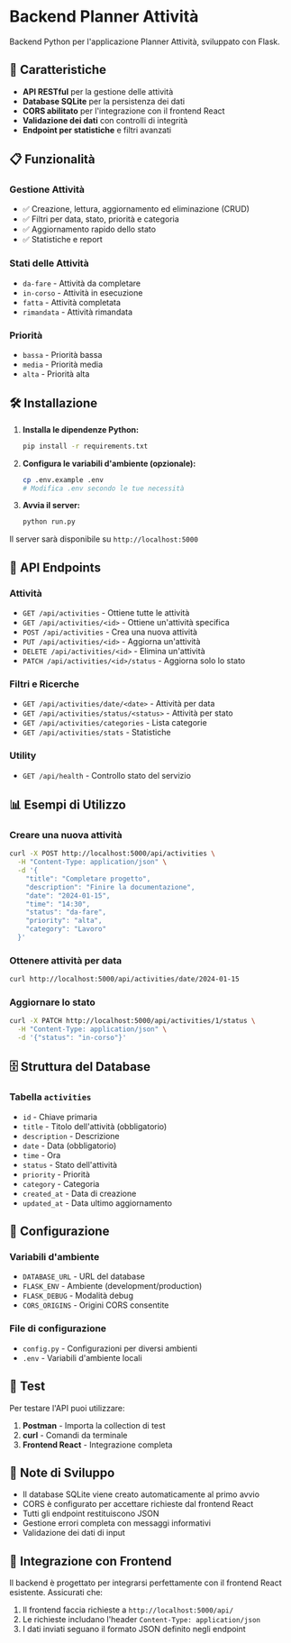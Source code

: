 # Backend Planner Attività

Backend Python per l'applicazione Planner Attività, sviluppato con Flask.

## 🚀 Caratteristiche

- **API RESTful** per la gestione delle attività
- **Database SQLite** per la persistenza dei dati
- **CORS abilitato** per l'integrazione con il frontend React
- **Validazione dei dati** con controlli di integrità
- **Endpoint per statistiche** e filtri avanzati

## 📋 Funzionalità

### Gestione Attività
- ✅ Creazione, lettura, aggiornamento ed eliminazione (CRUD)
- ✅ Filtri per data, stato, priorità e categoria
- ✅ Aggiornamento rapido dello stato
- ✅ Statistiche e report

### Stati delle Attività
- `da-fare` - Attività da completare
- `in-corso` - Attività in esecuzione
- `fatta` - Attività completata
- `rimandata` - Attività rimandata

### Priorità
- `bassa` - Priorità bassa
- `media` - Priorità media
- `alta` - Priorità alta

## 🛠️ Installazione

1. **Installa le dipendenze Python:**
   ```bash
   pip install -r requirements.txt
   ```

2. **Configura le variabili d'ambiente (opzionale):**
   ```bash
   cp .env.example .env
   # Modifica .env secondo le tue necessità
   ```

3. **Avvia il server:**
   ```bash
   python run.py
   ```

Il server sarà disponibile su `http://localhost:5000`

## 📡 API Endpoints

### Attività
- `GET /api/activities` - Ottiene tutte le attività
- `GET /api/activities/<id>` - Ottiene un'attività specifica
- `POST /api/activities` - Crea una nuova attività
- `PUT /api/activities/<id>` - Aggiorna un'attività
- `DELETE /api/activities/<id>` - Elimina un'attività
- `PATCH /api/activities/<id>/status` - Aggiorna solo lo stato

### Filtri e Ricerche
- `GET /api/activities/date/<date>` - Attività per data
- `GET /api/activities/status/<status>` - Attività per stato
- `GET /api/activities/categories` - Lista categorie
- `GET /api/activities/stats` - Statistiche

### Utility
- `GET /api/health` - Controllo stato del servizio

## 📊 Esempi di Utilizzo

### Creare una nuova attività
```bash
curl -X POST http://localhost:5000/api/activities \
  -H "Content-Type: application/json" \
  -d '{
    "title": "Completare progetto",
    "description": "Finire la documentazione",
    "date": "2024-01-15",
    "time": "14:30",
    "status": "da-fare",
    "priority": "alta",
    "category": "Lavoro"
  }'
```

### Ottenere attività per data
```bash
curl http://localhost:5000/api/activities/date/2024-01-15
```

### Aggiornare lo stato
```bash
curl -X PATCH http://localhost:5000/api/activities/1/status \
  -H "Content-Type: application/json" \
  -d '{"status": "in-corso"}'
```

## 🗄️ Struttura del Database

### Tabella `activities`
- `id` - Chiave primaria
- `title` - Titolo dell'attività (obbligatorio)
- `description` - Descrizione
- `date` - Data (obbligatorio)
- `time` - Ora
- `status` - Stato dell'attività
- `priority` - Priorità
- `category` - Categoria
- `created_at` - Data di creazione
- `updated_at` - Data ultimo aggiornamento

## 🔧 Configurazione

### Variabili d'ambiente
- `DATABASE_URL` - URL del database
- `FLASK_ENV` - Ambiente (development/production)
- `FLASK_DEBUG` - Modalità debug
- `CORS_ORIGINS` - Origini CORS consentite

### File di configurazione
- `config.py` - Configurazioni per diversi ambienti
- `.env` - Variabili d'ambiente locali

## 🧪 Test

Per testare l'API puoi utilizzare:

1. **Postman** - Importa la collection di test
2. **curl** - Comandi da terminale
3. **Frontend React** - Integrazione completa

## 📝 Note di Sviluppo

- Il database SQLite viene creato automaticamente al primo avvio
- CORS è configurato per accettare richieste dal frontend React
- Tutti gli endpoint restituiscono JSON
- Gestione errori completa con messaggi informativi
- Validazione dei dati di input

## 🔄 Integrazione con Frontend

Il backend è progettato per integrarsi perfettamente con il frontend React esistente. Assicurati che:

1. Il frontend faccia richieste a `http://localhost:5000/api/`
2. Le richieste includano l'header `Content-Type: application/json`
3. I dati inviati seguano il formato JSON definito negli endpoint
